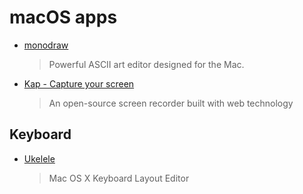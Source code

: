 # macOS apps

* [monodraw](https://monodraw.helftone.com/)
  > Powerful ASCII art editor designed for the Mac.

* [Kap - Capture your screen](https://getkap.co/)
  > An open-source screen recorder built with web technology

## Keyboard

* [Ukelele](http://scripts.sil.org/ukelele)
  > Mac OS X Keyboard Layout Editor

